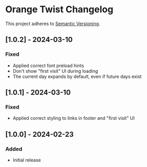 # Orange Twist Changelog

This project adheres to [Semantic Versioning](https://semver.org/spec/v2.0.0.html).

## [1.0.2] - 2024-03-10

### Fixed

* Applied correct font preload hints
* Don't show "first visit" UI during loading
* The current day expands by default, even if future days exist

## [1.0.1] - 2024-03-10

### Fixed

* Applied correct styling to links in footer and "first visit" UI

## [1.0.0] - 2024-02-23

### Added

* Initial release
